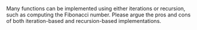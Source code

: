 Many functions can be implemented using either iterations or recursion, such as computing the Fibonacci number. Please argue the pros and cons of both iteration-based and recursion-based implementations.
